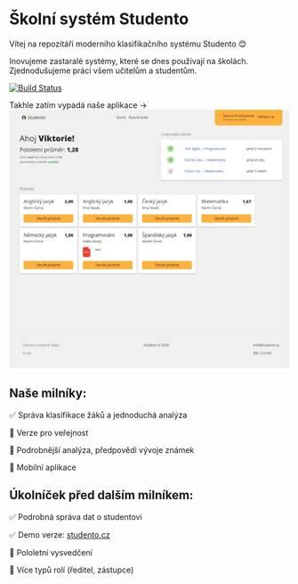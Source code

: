 ﻿# Školní systém Studento

Vítej na repozitáři moderního klasifikačního systému Studento :blush:

Inovujeme zastaralé systémy, které se dnes používají na školách. Zjednodušujeme práci všem učitelům a studentům.

[![Build Status](https://dev.azure.com/Studento/WebApp/_apis/build/status/WebApp?branchName=master)](https://dev.azure.com/Studento/WebApp/_build/latest?definitionId=2&branchName=master)

Takhle zatím vypadá naše aplikace ->
![Studento dashboard](/github_readme_images/dashboard_v4.jpg)

## Naše milníky:

:white_check_mark: Správa klasifikace žáků a jednoduchá analýza

:red_circle: Verze pro veřejnost

:red_circle: Podrobnější analýza, předpovědi vývoje známek

:red_circle: Mobilní aplikace

## Úkolníček před dalším milníkem:

:white_check_mark: Podrobná správa dat o studentovi

:white_check_mark: Demo verze: [studento.cz](https://studento.cz)

:red_circle: Pololetní vysvedčení

:red_circle: Více typů rolí (ředitel, zástupce)
